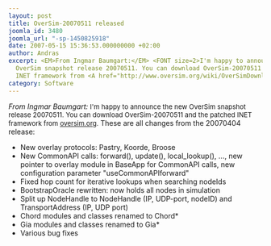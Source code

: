 ```yaml
---
layout: post
title: OverSim-20070511 released
joomla_id: 3480
joomla_url: "-sp-1450825918"
date: 2007-05-15 15:36:53.000000000 +02:00
author: Andras
excerpt: <EM>From Ingmar Baumgart:</EM> <FONT size=2>I'm happy to announce the new
  OverSim snapshot release 20070511. You can download OverSim-20070511 and the patched
  INET framework from <A href="http://www.oversim.org/wiki/OverSimDownload">oversim.org</A>.</FONT>
category: Software
---
```

<EM>From Ingmar Baumgart:</EM> <FONT size=2>I'm happy to announce the new OverSim snapshot release 20070511. You can download OverSim-20070511 and the patched INET framework from <A href="http://www.oversim.org/wiki/OverSimDownload">oversim.org</A>.</FONT> These are all changes from the 20070404 release:
<UL>
<LI>New overlay protocols: Pastry, Koorde, Broose
<LI>New CommonAPI calls: forward(), update(), local_lookup(), ..., new pointer to overlay module in BaseApp for CommonAPI calls, new configuration parameter "useCommonAPIforward"
<LI>Fixed hop count for iterative lookups when searching nodeIds
<LI>BootstrapOracle rewritten: now holds all nodes in simulation
<LI>Split up NodeHandle to NodeHandle (IP, UDP-port, nodeID) and TransportAddress (IP, UDP port)
<LI>Chord modules and classes renamed to Chord*
<LI>Gia modules and classes renamed to Gia*
<LI>Various bug fixes</LI></UL>
<P>&nbsp;</P>
